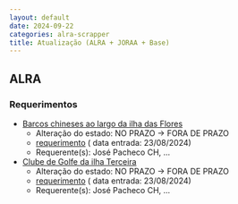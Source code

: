 ```yaml
---
layout: default
date: 2024-09-22
categories: alra-scrapper
title: Atualização (ALRA + JORAA + Base)
---
```

## ALRA

### Requerimentos

* [Barcos chineses ao largo da ilha das Flores](http://base.alra.pt:82/4DACTION/w_pesquisa_registo/4/8473)
  * Alteração do estado: NO PRAZO → FORA DE PRAZO
  * [requerimento](http://base.alra.pt:82/Doc_Req/XIIIreque128.pdf) ( data entrada: 23/08/2024)
  * Requerente(s): José Pacheco CH, ...
* [Clube de Golfe da ilha Terceira](http://base.alra.pt:82/4DACTION/w_pesquisa_registo/4/8474)
  * Alteração do estado: NO PRAZO → FORA DE PRAZO
  * [requerimento](http://base.alra.pt:82/Doc_Req/XIIIreque129.pdf) ( data entrada: 23/08/2024)
  * Requerente(s): José Pacheco CH, ...
